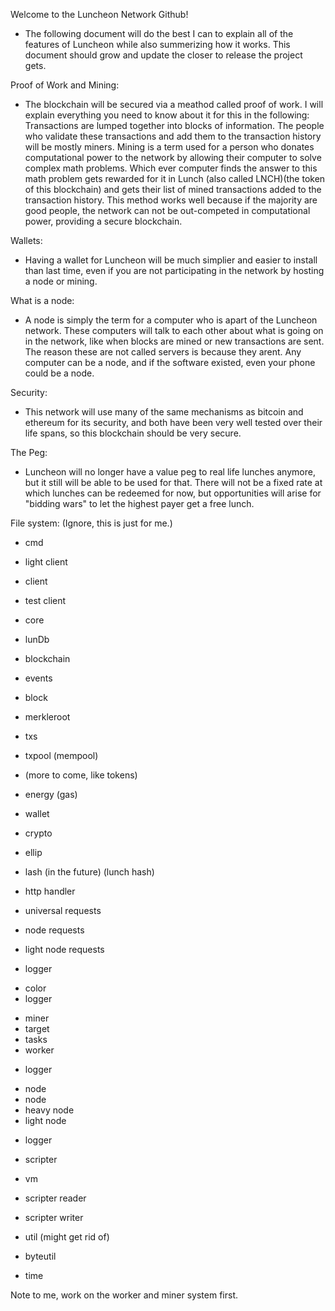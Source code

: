 Welcome to the Luncheon Network Github!
- The following document will do the best I can to explain all of the features of Luncheon while also summerizing how it works. This document should grow and update the closer to release the project gets.

Proof of Work and Mining:
- The blockchain will be secured via a meathod called proof of work. I will explain everything you need to know about it for this in the following: Transactions are lumped together into blocks of information. The people who validate these transactions and add them to the transaction history will be mostly miners. Mining is a term used for a person who donates computational power to the network by allowing their computer to solve complex math problems. Which ever computer finds the answer to this math problem gets rewarded for it in Lunch (also called LNCH)(the token of this blockchain) and gets their list of mined transactions added to the transaction history. This method works well because if the majority are good people, the network can not be out-competed in computational power, providing a secure blockchain.

Wallets:
- Having a wallet for Luncheon will be much simplier and easier to install than last time, even if you are not participating in the network by hosting a node or mining.

What is a node:
- A node is simply the term for a computer who is apart of the Luncheon network. These computers will talk to each other about what is going on in the network, like when blocks are mined or new transactions are sent. The reason these are not called servers is because they arent. Any computer can be a node, and if the software existed, even your phone could be a node.

Security:
- This network will use many of the same mechanisms as bitcoin and ethereum for its security, and both have been very well tested over their life spans, so this blockchain should be very secure.

The Peg:
- Luncheon will no longer have a value peg to real life lunches anymore, but it still will be able to be used for that. There will not be a fixed rate at which lunches can be redeemed for now, but opportunities will arise for "bidding wars" to let the highest payer get a free lunch.

File system: (Ignore, this is just for me.)

- cmd
 - light client
 - client
 - test client

- core
 - lunDb
 - blockchain
 - events
  - block
   + merkleroot
  - txs
   + txpool (mempool)
  - (more to come, like tokens)
 - energy (gas)
 - wallet

- crypto
 - ellip
 - lash (in the future) (lunch hash)

- http handler
 - universal requests
 - node requests
 - light node requests

- logger
 + color
 + logger

- miner
 - target
 - tasks
 - worker
 + logger

- node 
 - node 
 - heavy node 
 - light node
 + logger

- scripter
 - vm
 - scripter reader
 - scripter writer

- util (might get rid of)
 - byteutil
 + time 

Note to me, work on the worker and miner system first.